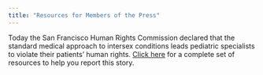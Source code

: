 ```yaml
---
title: "Resources for Members of the Press"
---
```


<p>Today the San Francisco Human Rights Commission declared that the standard medical approach to intersex conditions leads pediatric specialists to violate their patients&#8217; human rights. <a href="/pressroom/sfhrc">Click here</a> for a complete set of resources to help you report this story.</p>